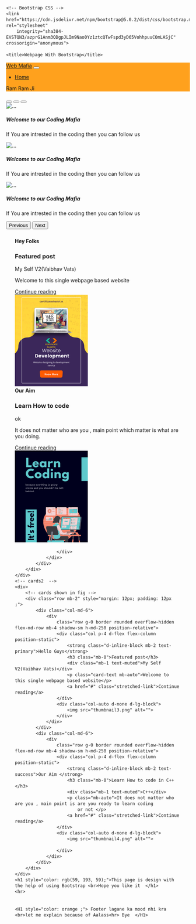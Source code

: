 <!doctype html>
<html lang="en">

<head>
    <!-- Required meta tags -->
    <meta charset="utf-8">
    <meta name="viewport" content="width=device-width, initial-scale=1">

    <!-- Bootstrap CSS -->
    <link href="https://cdn.jsdelivr.net/npm/bootstrap@5.0.2/dist/css/bootstrap.min.css" rel="stylesheet"
        integrity="sha384-EVSTQN3/azprG1Anm3QDgpJLIm9Nao0Yz1ztcQTwFspd3yD65VohhpuuCOmLASjC" crossorigin="anonymous">

    <title>Webpage With Bootstrap</title>
</head>

<body>
    <!-- Most Important Code for API -->
    <!-- https://source.unsplash.com/100x100/?code -->
    <script src="https://cdn.jsdelivr.net/npm/bootstrap@5.0.2/dist/js/bootstrap.bundle.min.js"
        integrity="sha384-MrcW6ZMFYlzcLA8Nl+NtUVF0sA7MsXsP1UyJoMp4YLEuNSfAP+JcXn/tWtIaxVXM"
        crossorigin="anonymous"></script>
    <!-- Header ( Navigation Bar ) -->
    <nav class="navbar navbar-expand-lg navbar-light " style="background-color: #ffa11d ;">
        <div class="container-fluid">
            <a class="navbar-brand" href="#">Web Mafia</a>
            <button class="navbar-toggler" type="button" data-bs-toggle="collapse"
                data-bs-target="#navbarSupportedContent" aria-controls="navbarSupportedContent" aria-expanded="false"
                aria-label="Toggle navigation">
                <span class="navbar-toggler-icon"></span>
            </button>
            <div class="collapse navbar-collapse" id="navbarSupportedContent">
                <ul class="navbar-nav me-auto mb-2 mb-lg-0">
                    <li class="nav-item">
                        <a class="nav-link active" aria-current="page" href="#">Home</a>
                    </li>
                    <!-- <li class="nav-item">
                        <a class="nav-link" href="#">About</a>
                    </li> -->
                    <!--<li class="nav-item dropdown">
                <a class="nav-link dropdown-toggle" href="#" id="navbarDropdown" role="button" data-bs-toggle="dropdown" aria-expanded="false">
                  Dropdown
                </a>
                 <ul class="dropdown-menu" aria-labelledby="navbarDropdown">
                  <li><a class="dropdown-item" href="#">Action</a></li>
                  <li><a class="dropdown-item" href="#">Another action</a></li>
                  <li><hr class="dropdown-divider"></li>
                  <li><a class="dropdown-item" href="#">Something else here</a></li>
                </ul>
              </li>
              <li class="nav-item">
                <a class="nav-link disabled" href="#" tabindex="-1" aria-disabled="true">Disabled</a>
              </li> -->
                </ul>
                <form class="d-flex">
                    <p>Ram Ram Ji</p>
                    <!-- <input class="form-control me-2" type="search" placeholder="Search" aria-label="Search">
                    <button class="btn btn-outline-success" type="submit">Search</button> -->
                </form>
            </div>
        </div>
    </nav>
    <!-- Carousel -->
    <div id="carouselExampleCaptions" class="carousel slide" data-bs-ride="carousel">
        <div class="carousel-indicators">
            <button type="button" data-bs-target="#carouselExampleCaptions" data-bs-slide-to="0" class="active"
                aria-current="true" aria-label="Slide 1"></button>
            <button type="button" data-bs-target="#carouselExampleCaptions" data-bs-slide-to="1"
                aria-label="Slide 2"></button>
            <button type="button" data-bs-target="#carouselExampleCaptions" data-bs-slide-to="2"
                aria-label="Slide 3"></button>
        </div>
        <div class="carousel-inner">
            <div class="carousel-item active">
                <img src="https://source.unsplash.com/1400x200/?code" class="d-block w-100" alt="...">
                <div class="carousel-caption d-none d-md-block">
                    <h5>Welcome to our Coding Mafia</h5>
                    <p>If You are intrested in the coding then you can follow us</p>
                </div>
            </div>
            <div class="carousel-item">
                <img src="https://source.unsplash.com/1400x200/?technology" class="d-block w-100" alt="...">
                <div class="carousel-caption d-none d-md-block">
                    <h5>Welcome to our Coding Mafia</h5>
                    <p>If You are intrested in the coding then you can follow us</p>
                </div>
            </div>
            <div class="carousel-item">
                <img src="https://source.unsplash.com/1400x200/?robots" class="d-block w-100" alt="...">
                <div class="carousel-caption d-none d-md-block">
                    <h5>Welcome to our Coding Mafia</h5>
                    <p>If You are intrested in the coding then you can follow us</p>
                </div>
            </div>
        </div>
        <button class="carousel-control-prev" type="button" data-bs-target="#carouselExampleCaptions"
            data-bs-slide="prev">
            <span class="carousel-control-prev-icon" aria-hidden="true"></span>
            <span class="visually-hidden">Previous</span>
        </button>
        <button class="carousel-control-next" type="button" data-bs-target="#carouselExampleCaptions"
            data-bs-slide="next">
            <span class="carousel-control-next-icon" aria-hidden="true"></span>
            <span class="visually-hidden">Next</span>
        </button>
    </div>
    <!-- cards  -->
    <div>
        <!-- cards shown in fig -->
        <div class="row mb-2" style="margin: 12px; padding: 12px ;">
            <div class="col-md-6">
                <div
                    class="row g-0 border rounded overflow-hidden flex-md-row mb-4 shadow-sm h-md-250 position-relative">
                    <div class="col p-4 d-flex flex-column position-static">
                        <strong class="d-inline-block mb-2 text-primary">Hey Folks</strong>
                        <h3 class="mb-0">Featured post</h3>
                        <div class="mb-1 text-muted">My Self V2(Vaibhav Vats)</div>
                        <p class="card-text mb-auto">Welcome to this single webpage based website</p>
                        <a href="#" class="stretched-link">Continue reading</a>
                    </div>
                    <div class="col-auto d-none d-lg-block">
                        <img src="thumbnail2.png" alt="">
                    </div>
                </div>
            </div>
            <div class="col-md-6">
                <div
                    class="row g-0 border rounded overflow-hidden flex-md-row mb-4 shadow-sm h-md-250 position-relative">
                    <div class="col p-4 d-flex flex-column position-static">
                        <strong class="d-inline-block mb-2 text-success">Our Aim </strong>
                        <h3 class="mb-0">Learn How to code </h3>
                        <div class="mb-1 text-muted">ok</div>
                        <p class="mb-auto">It does not matter who are you , main point which matter is what are you
                            doing.</p>
                        <a href="#" class="stretched-link">Continue reading</a>
                    </div>
                    <div class="col-auto d-none d-lg-block">
                        <img src="thumbnail1.png" alt="">

                    </div>
                </div>
            </div>
        </div>
    </div>
    <!-- cards2  -->
    <div>
        <!-- cards shown in fig -->
        <div class="row mb-2" style="margin: 12px; padding: 12px ;">
            <div class="col-md-6">
                <div
                    class="row g-0 border rounded overflow-hidden flex-md-row mb-4 shadow-sm h-md-250 position-relative">
                    <div class="col p-4 d-flex flex-column position-static">
                        <strong class="d-inline-block mb-2 text-primary">Hello Guys</strong>
                        <h3 class="mb-0">Featured post</h3>
                        <div class="mb-1 text-muted">My Self V2(Vaibhav Vats)</div>
                        <p class="card-text mb-auto">Welcome to this single webpage based website</p>
                        <a href="#" class="stretched-link">Continue reading</a>
                    </div>
                    <div class="col-auto d-none d-lg-block">
                        <img src="thumbnail3.png" alt="">
                    </div>
                </div>
            </div>
            <div class="col-md-6">
                <div
                    class="row g-0 border rounded overflow-hidden flex-md-row mb-4 shadow-sm h-md-250 position-relative">
                    <div class="col p-4 d-flex flex-column position-static">
                        <strong class="d-inline-block mb-2 text-success">Our Aim </strong>
                        <h3 class="mb-0">Learn How to code in C++ </h3>
                        <div class="mb-1 text-muted">C++</div>
                        <p class="mb-auto">It does not matter who are you , main point is are you ready to learn coding
                            or not </p>
                        <a href="#" class="stretched-link">Continue reading</a>
                    </div>
                    <div class="col-auto d-none d-lg-block">
                        <img src="thumbnail4.png" alt="">

                    </div>
                </div>
            </div>
        </div>
    </div>
    <h1 style="color: rgb(59, 193, 59);">This page is design with the help of using Bootstrap <br>Hope you like it  </h1>
    <hr> 


    <H1 style="color: orange ;"> Footer lagane ka mood nhi kra <br>let me explain because of Aalass<hr> Bye  </H1>
    
</body>

</html>

